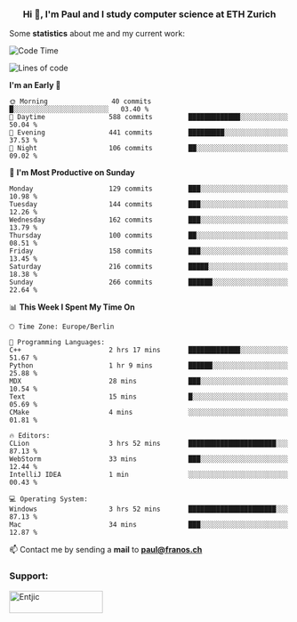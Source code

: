 <h3 align="center">Hi 👋, I'm Paul and I study computer science at ETH Zurich</h3>


Some **statistics** about me and my current work:

<!--START_SECTION:waka-->
![Code Time](http://img.shields.io/badge/Code%20Time-1%2C305%20hrs%2020%20mins-blue)

![Lines of code](https://img.shields.io/badge/From%20Hello%20World%20I%27ve%20Written-1.9%20million%20lines%20of%20code-blue)

**I'm an Early 🐤** 

```text
🌞 Morning                40 commits          █░░░░░░░░░░░░░░░░░░░░░░░░   03.40 % 
🌆 Daytime                588 commits         █████████████░░░░░░░░░░░░   50.04 % 
🌃 Evening                441 commits         █████████░░░░░░░░░░░░░░░░   37.53 % 
🌙 Night                  106 commits         ██░░░░░░░░░░░░░░░░░░░░░░░   09.02 % 
```
📅 **I'm Most Productive on Sunday** 

```text
Monday                   129 commits         ███░░░░░░░░░░░░░░░░░░░░░░   10.98 % 
Tuesday                  144 commits         ███░░░░░░░░░░░░░░░░░░░░░░   12.26 % 
Wednesday                162 commits         ███░░░░░░░░░░░░░░░░░░░░░░   13.79 % 
Thursday                 100 commits         ██░░░░░░░░░░░░░░░░░░░░░░░   08.51 % 
Friday                   158 commits         ███░░░░░░░░░░░░░░░░░░░░░░   13.45 % 
Saturday                 216 commits         █████░░░░░░░░░░░░░░░░░░░░   18.38 % 
Sunday                   266 commits         ██████░░░░░░░░░░░░░░░░░░░   22.64 % 
```


📊 **This Week I Spent My Time On** 

```text
🕑︎ Time Zone: Europe/Berlin

💬 Programming Languages: 
C++                      2 hrs 17 mins       █████████████░░░░░░░░░░░░   51.67 % 
Python                   1 hr 9 mins         ██████░░░░░░░░░░░░░░░░░░░   25.88 % 
MDX                      28 mins             ███░░░░░░░░░░░░░░░░░░░░░░   10.54 % 
Text                     15 mins             █░░░░░░░░░░░░░░░░░░░░░░░░   05.69 % 
CMake                    4 mins              ░░░░░░░░░░░░░░░░░░░░░░░░░   01.81 % 

🔥 Editors: 
CLion                    3 hrs 52 mins       ██████████████████████░░░   87.13 % 
WebStorm                 33 mins             ███░░░░░░░░░░░░░░░░░░░░░░   12.44 % 
IntelliJ IDEA            1 min               ░░░░░░░░░░░░░░░░░░░░░░░░░   00.43 % 

💻 Operating System: 
Windows                  3 hrs 52 mins       ██████████████████████░░░   87.13 % 
Mac                      34 mins             ███░░░░░░░░░░░░░░░░░░░░░░   12.87 % 
```


<!--END_SECTION:waka-->

📫 Contact me by sending a **mail** to **paul@franos.ch**

<h3 align="left">Support:</h3>
<p><a href="https://ko-fi.com/Entjic"> <img align="left" src="https://cdn.ko-fi.com/cdn/kofi3.png?v=3" height="40" width="168" alt="Entjic" /></a></p>

